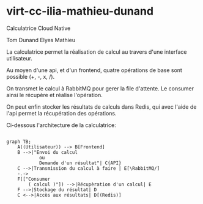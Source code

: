 # virt-cc-ilia-mathieu-dunand

Calculatrice Cloud Native

Tom Dunand
Elyes Mathieu

La calculatrice permet la réalisation de calcul au travers d'une interface utilisateur.

Au moyen d'une api, et d'un frontend, quatre opérations de base sont possible (+, -, x, /).

On transmet le calcul à RabbitMQ pour gerer la file d'attente. Le consumer ainsi le récupère et réalise l'opération.

On peut enfin stocker les résultats de calculs dans Redis, qui avec l'aide de l'api permet la récupération des opérations.

Ci-dessous l'architecture de la calculatrice:

```mermaid

graph TB;
    A((Utilisateur)) --> B[Frontend]
    B -->|"Envoi du calcul
            ou
            Demande d'un résultat"| C{API}
    C -->|Transmission du calcul à faire | E[\RabbitMQ/]
    -.->
    F(["Consumer
        ( calcul )"]) -->|Récupèration d'un calcul| E
    F -->|Stockage du résultat| D
    C <-->|Accès aux résultats| D[(Redis)]


```

